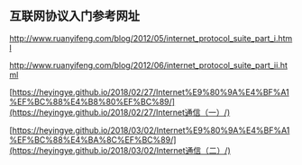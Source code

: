 ## 互联网协议入门参考网址

<http://www.ruanyifeng.com/blog/2012/05/internet_protocol_suite_part_i.html>

<http://www.ruanyifeng.com/blog/2012/06/internet_protocol_suite_part_ii.html>

[https://heyingye.github.io/2018/02/27/Internet%E9%80%9A%E4%BF%A1%EF%BC%88%E4%B8%80%EF%BC%89/](https://heyingye.github.io/2018/02/27/Internet通信（一）/)

[https://heyingye.github.io/2018/03/02/Internet%E9%80%9A%E4%BF%A1%EF%BC%88%E4%BA%8C%EF%BC%89/](https://heyingye.github.io/2018/03/02/Internet通信（二）/)

